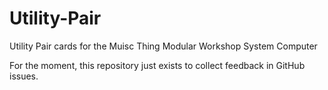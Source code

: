 # Utility-Pair
Utility Pair cards for the Muisc Thing Modular Workshop System Computer  

For the moment, this repository just exists to collect feedback in GitHub issues.
